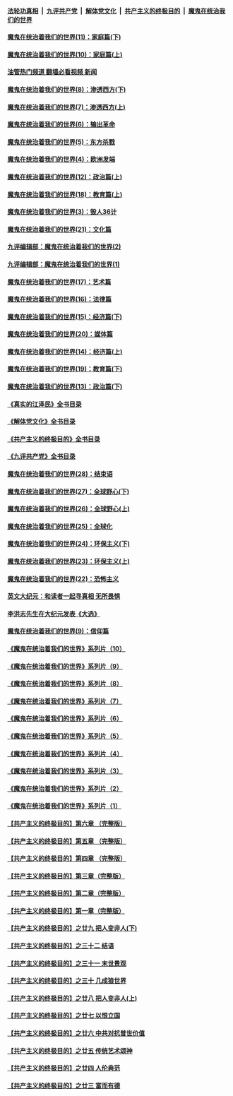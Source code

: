 ####  [法轮功真相](../../../../basic/blob/master/README.md?t=11240402) &nbsp;|&nbsp; [九评共产党](../../../../9ping.md/blob/master/README.md?t=11240402) &nbsp;|&nbsp; [解体党文化](../../../../jtdwh.md/blob/master/README.md?t=11240402)  &nbsp;|&nbsp; [共产主义的终极目的](../../../../gczydzjmd.md/blob/master/README.md?t=11240402) &nbsp;|&nbsp; [魔鬼在统治我们的世界](../../../../mgztzwmdsj.md/blob/master/README.md?t=11240402) 

#### [魔鬼在统治着我们的世界(11)：家庭篇(下)](../pages/nsc422/n10440961.md?t=11240402) 

#### [魔鬼在统治着我们的世界(10)：家庭篇(上)](../pages/nsc422/n10435448.md?t=11240402) 

#### [油管热门频道 翻墙必看视频 新闻](http://129.146.143.75:81/youtube.html?11240402)

#### [魔鬼在统治着我们的世界(8)：渗透西方(下)](../pages/nsc422/n10429603.md?t=11240402) 

#### [魔鬼在统治着我们的世界(7)：渗透西方(上)](../pages/nsc422/n10426013.md?t=11240402) 

#### [魔鬼在统治着我们的世界(6)：输出革命](../pages/nsc422/n10421536.md?t=11240402) 

#### [魔鬼在统治着我们的世界(5)：东方杀戮](../pages/nsc422/n10417707.md?t=11240402) 

#### [魔鬼在统治着我们的世界(4)：欧洲发端](../pages/nsc422/n10414890.md?t=11240402) 

#### [魔鬼在统治着我们的世界(12)：政治篇(上)](../pages/nsc422/n10444576.md?t=11240402) 

#### [魔鬼在统治着我们的世界(18)：教育篇(上)](../pages/nsc422/n10526970.md?t=11240402) 

#### [魔鬼在统治着我们的世界(3)：毁人36计](../pages/nsc422/n10411583.md?t=11240402) 

#### [魔鬼在统治着我们的世界(21)：文化篇](../pages/nsc422/n10597706.md?t=11240402) 

#### [九评编辑部：魔鬼在统治着我们的世界(2)](../pages/nsc422/n10410036.md?t=11240402) 

#### [九评编辑部：魔鬼在统治着我们的世界(1)](../pages/nsc422/n10406825.md?t=11240402) 

#### [魔鬼在统治着我们的世界(17)：艺术篇](../pages/nsc422/n10499093.md?t=11240402) 

#### [魔鬼在统治着我们的世界(16)：法律篇](../pages/nsc422/n10485969.md?t=11240402) 

#### [魔鬼在统治着我们的世界(15)：经济篇(下)](../pages/nsc422/n10469975.md?t=11240402) 

#### [魔鬼在统治着我们的世界(20)：媒体篇](../pages/nsc422/n10586579.md?t=11240402) 

#### [魔鬼在统治着我们的世界(14)：经济篇(上)](../pages/nsc422/n10457370.md?t=11240402) 

#### [魔鬼在统治着我们的世界(19)：教育篇(下)](../pages/nsc422/n10564808.md?t=11240402) 

#### [魔鬼在统治着我们的世界(13)：政治篇(下)](../pages/nsc422/n10448270.md?t=11240402) 

#### [《真实的江泽民》全书目录](../pages/nsc422/n13721399.md?t=11240402) 

#### [《解体党文化》全书目录](../pages/nsc422/n13721157.md?t=11240402) 

#### [《共产主义的终极目的》全书目录](../pages/nsc422/n13721048.md?t=11240402) 

#### [《九评共产党》全书目录](../pages/nsc422/n13708085.md?t=11240402) 

#### [魔鬼在统治着我们的世界(28)：结束语](../pages/nsc422/n10936246.md?t=11240402) 

#### [魔鬼在统治着我们的世界(27)：全球野心(下)](../pages/nsc422/n10928319.md?t=11240402) 

#### [魔鬼在统治着我们的世界(26)：全球野心(上)](../pages/nsc422/n10900318.md?t=11240402) 

#### [魔鬼在统治着我们的世界(25)：全球化](../pages/nsc422/n10788205.md?t=11240402) 

#### [魔鬼在统治着我们的世界(24)：环保主义(下)](../pages/nsc422/n10695307.md?t=11240402) 

#### [魔鬼在统治着我们的世界(23)：环保主义(上)](../pages/nsc422/n10688613.md?t=11240402) 

#### [魔鬼在统治着我们的世界(22)：恐怖主义](../pages/nsc422/n10614727.md?t=11240402) 

#### [英文大纪元：和读者一起寻真相 无所畏惧](../pages/nsc422/n12542027.md?t=11240402) 

#### [李洪志先生在大纪元发表《大选》](../pages/nsc422/n12534746.md?t=11240402) 

#### [魔鬼在统治着我们的世界(9)：信仰篇](../pages/nsc422/n10432159.md?t=11240402) 

#### [《魔鬼在统治着我们的世界》系列片（10）](../pages/nsc422/n12292670.md?t=11240402) 

#### [《魔鬼在统治着我们的世界》系列片（9）](../pages/nsc422/n12290859.md?t=11240402) 

#### [《魔鬼在统治着我们的世界》系列片（8）](../pages/nsc422/n12287445.md?t=11240402) 

#### [《魔鬼在统治着我们的世界》系列片（7）](../pages/nsc422/n12283425.md?t=11240402) 

#### [《魔鬼在统治着我们的世界》系列片（6）](../pages/nsc422/n12282314.md?t=11240402) 

#### [《魔鬼在统治着我们的世界》系列片（5）](../pages/nsc422/n12281419.md?t=11240402) 

#### [《魔鬼在统治着我们的世界》系列片（4）](../pages/nsc422/n12274024.md?t=11240402) 

#### [《魔鬼在统治着我们的世界》系列片（3）](../pages/nsc422/n12271322.md?t=11240402) 

#### [《魔鬼在统治着我们的世界》系列片（2）](../pages/nsc422/n12269049.md?t=11240402) 

#### [《魔鬼在统治着我们的世界》系列片（1）](../pages/nsc422/n12267575.md?t=11240402) 

#### [【共产主义的终极目的】第六章 （完整版）](../pages/nsc422/n11428913.md?t=11240402) 

#### [【共产主义的终极目的】第五章 （完整版）](../pages/nsc422/n11428912.md?t=11240402) 

#### [【共产主义的终极目的】第四章 （完整版）](../pages/nsc422/n11428907.md?t=11240402) 

#### [【共产主义的终极目的】第三章（完整版）](../pages/nsc422/n11428848.md?t=11240402) 

#### [【共产主义的终极目的】第二章（完整版）](../pages/nsc422/n11428831.md?t=11240402) 

#### [【共产主义的终极目的】第一章（完整版）](../pages/nsc422/n11417651.md?t=11240402) 

#### [【共产主义的终极目的】之廿九 把人变非人(下)](../pages/nsc422/n11344140.md?t=11240402) 

#### [【共产主义的终极目的】之三十二 结语](../pages/nsc422/n11360535.md?t=11240402) 

#### [【共产主义的终极目的】之三十一 末世景观](../pages/nsc422/n11351129.md?t=11240402) 

#### [【共产主义的终极目的】之三十 几成狼世界](../pages/nsc422/n11348280.md?t=11240402) 

#### [【共产主义的终极目的】之廿八 把人变非人(上)](../pages/nsc422/n11340492.md?t=11240402) 

#### [【共产主义的终极目的】之廿七 以恨立国](../pages/nsc422/n11336944.md?t=11240402) 

#### [【共产主义的终极目的】之廿六 中共对抗普世价值](../pages/nsc422/n11324785.md?t=11240402) 

#### [【共产主义的终极目的】之廿五 传统艺术颂神](../pages/nsc422/n11296396.md?t=11240402) 

#### [【共产主义的终极目的】之廿四 人伦典范](../pages/nsc422/n11296397.md?t=11240402) 

#### [【共产主义的终极目的】之廿三 富而有德](../pages/nsc422/n11283598.md?t=11240402) 

<img src='http://gfw-breaker.win/goodnews/indexes/nsc422.md' width='0px' height='0px'/>
